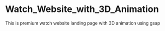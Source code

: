 # Watch_Website_with_3D_Animation
This is premium watch website landing page with 3D animation using gsap
